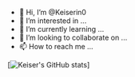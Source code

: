 - 👋 Hi, I’m @Keiserin0
- 👀 I’m interested in ...
- 🌱 I’m currently learning ...
- 💞️ I’m looking to collaborate on ...
- 📫 How to reach me ...

[![Keiser's GitHub stats](https://github-readme-stats.vercel.app/api?username=Keiserin0)]

<!---
Keiserin0/Keiserin0 is a ✨ special ✨ repository because its `README.md` (this file) appears on your GitHub profile.
You can click the Preview link to take a look at your changes.
--->
